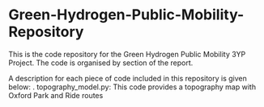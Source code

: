 # Green-Hydrogen-Public-Mobility-Repository
This is the code repository for the Green Hydrogen Public Mobility 3YP Project. The code is organised by section of the report.

A description for each piece of code included in this repository is given below:
. topography_model.py: This code provides a topography map with Oxford Park and Ride routes
